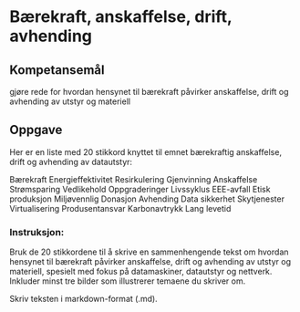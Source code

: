 # Bærekraft, anskaffelse, drift, avhending

## Kompetansemål
gjøre rede for hvordan hensynet til bærekraft påvirker anskaffelse, drift og avhending av utstyr og materiell

## Oppgave
Her er en liste med 20 stikkord knyttet til emnet bærekraftig anskaffelse, drift og avhending av datautstyr:

Bærekraft
Energieffektivitet
Resirkulering
Gjenvinning
Anskaffelse
Strømsparing
Vedlikehold
Oppgraderinger
Livssyklus
EEE-avfall
Etisk produksjon
Miljøvennlig
Donasjon
Avhending
Data sikkerhet
Skytjenester
Virtualisering
Produsentansvar
Karbonavtrykk
Lang levetid


### Instruksjon:
Bruk de 20 stikkordene til å skrive en sammenhengende tekst om hvordan hensynet til bærekraft påvirker anskaffelse, drift og avhending av utstyr og materiell, spesielt med fokus på datamaskiner, datautstyr og nettverk. Inkluder minst tre bilder som illustrerer temaene du skriver om.

Skriv teksten i markdown-format (.md).